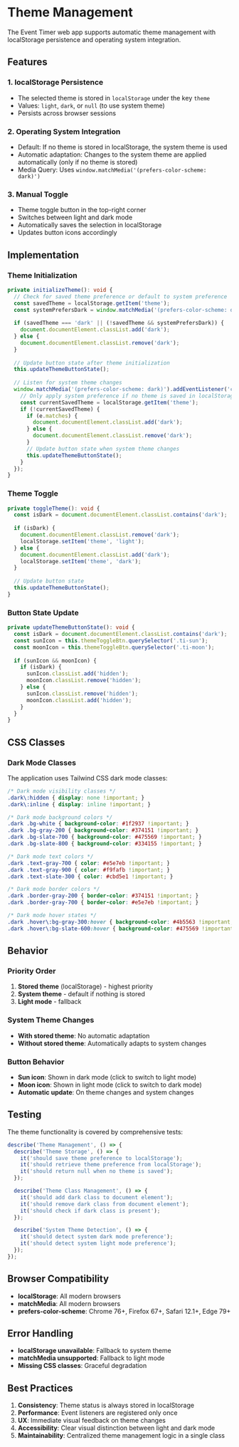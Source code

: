 # Theme Management

The Event Timer web app supports automatic theme management with localStorage persistence and operating system integration.

## Features

### 1. localStorage Persistence
- The selected theme is stored in `localStorage` under the key `theme`
- Values: `light`, `dark`, or `null` (to use system theme)
- Persists across browser sessions

### 2. Operating System Integration
- Default: If no theme is stored in localStorage, the system theme is used
- Automatic adaptation: Changes to the system theme are applied automatically (only if no theme is stored)
- Media Query: Uses `window.matchMedia('(prefers-color-scheme: dark)')`

### 3. Manual Toggle
- Theme toggle button in the top-right corner
- Switches between light and dark mode
- Automatically saves the selection in localStorage
- Updates button icons accordingly

## Implementation

### Theme Initialization

```typescript
private initializeTheme(): void {
  // Check for saved theme preference or default to system preference
  const savedTheme = localStorage.getItem('theme');
  const systemPrefersDark = window.matchMedia('(prefers-color-scheme: dark)').matches;
  
  if (savedTheme === 'dark' || (!savedTheme && systemPrefersDark)) {
    document.documentElement.classList.add('dark');
  } else {
    document.documentElement.classList.remove('dark');
  }
  
  // Update button state after theme initialization
  this.updateThemeButtonState();
  
  // Listen for system theme changes
  window.matchMedia('(prefers-color-scheme: dark)').addEventListener('change', (e) => {
    // Only apply system preference if no theme is saved in localStorage
    const currentSavedTheme = localStorage.getItem('theme');
    if (!currentSavedTheme) {
      if (e.matches) {
        document.documentElement.classList.add('dark');
      } else {
        document.documentElement.classList.remove('dark');
      }
      // Update button state when system theme changes
      this.updateThemeButtonState();
    }
  });
}
```

### Theme Toggle

```typescript
private toggleTheme(): void {
  const isDark = document.documentElement.classList.contains('dark');
  
  if (isDark) {
    document.documentElement.classList.remove('dark');
    localStorage.setItem('theme', 'light');
  } else {
    document.documentElement.classList.add('dark');
    localStorage.setItem('theme', 'dark');
  }
  
  // Update button state
  this.updateThemeButtonState();
}
```

### Button State Update

```typescript
private updateThemeButtonState(): void {
  const isDark = document.documentElement.classList.contains('dark');
  const sunIcon = this.themeToggleBtn.querySelector('.ti-sun');
  const moonIcon = this.themeToggleBtn.querySelector('.ti-moon');
  
  if (sunIcon && moonIcon) {
    if (isDark) {
      sunIcon.classList.add('hidden');
      moonIcon.classList.remove('hidden');
    } else {
      sunIcon.classList.remove('hidden');
      moonIcon.classList.add('hidden');
    }
  }
}
```

## CSS Classes

### Dark Mode Classes
The application uses Tailwind CSS dark mode classes:

```css
/* Dark mode visibility classes */
.dark\:hidden { display: none !important; }
.dark\:inline { display: inline !important; }

/* Dark mode background colors */
.dark .bg-white { background-color: #1f2937 !important; }
.dark .bg-gray-200 { background-color: #374151 !important; }
.dark .bg-slate-700 { background-color: #475569 !important; }
.dark .bg-slate-800 { background-color: #334155 !important; }

/* Dark mode text colors */
.dark .text-gray-700 { color: #e5e7eb !important; }
.dark .text-gray-900 { color: #f9fafb !important; }
.dark .text-slate-300 { color: #cbd5e1 !important; }

/* Dark mode border colors */
.dark .border-gray-200 { border-color: #374151 !important; }
.dark .border-gray-700 { border-color: #e5e7eb !important; }

/* Dark mode hover states */
.dark .hover\:bg-gray-300:hover { background-color: #4b5563 !important; }
.dark .hover\:bg-slate-600:hover { background-color: #475569 !important; }
```

## Behavior

### Priority Order
1. **Stored theme** (localStorage) - highest priority
2. **System theme** - default if nothing is stored
3. **Light mode** - fallback

### System Theme Changes
- **With stored theme**: No automatic adaptation
- **Without stored theme**: Automatically adapts to system changes

### Button Behavior
- **Sun icon**: Shown in dark mode (click to switch to light mode)
- **Moon icon**: Shown in light mode (click to switch to dark mode)
- **Automatic update**: On theme changes and system changes

## Testing

The theme functionality is covered by comprehensive tests:

```typescript
describe('Theme Management', () => {
  describe('Theme Storage', () => {
    it('should save theme preference to localStorage');
    it('should retrieve theme preference from localStorage');
    it('should return null when no theme is saved');
  });

  describe('Theme Class Management', () => {
    it('should add dark class to document element');
    it('should remove dark class from document element');
    it('should check if dark class is present');
  });

  describe('System Theme Detection', () => {
    it('should detect system dark mode preference');
    it('should detect system light mode preference');
  });
});
```

## Browser Compatibility

- **localStorage**: All modern browsers
- **matchMedia**: All modern browsers
- **prefers-color-scheme**: Chrome 76+, Firefox 67+, Safari 12.1+, Edge 79+

## Error Handling

- **localStorage unavailable**: Fallback to system theme
- **matchMedia unsupported**: Fallback to light mode
- **Missing CSS classes**: Graceful degradation

## Best Practices

1. **Consistency**: Theme status is always stored in localStorage
2. **Performance**: Event listeners are registered only once
3. **UX**: Immediate visual feedback on theme changes
4. **Accessibility**: Clear visual distinction between light and dark mode
5. **Maintainability**: Centralized theme management logic in a single class
